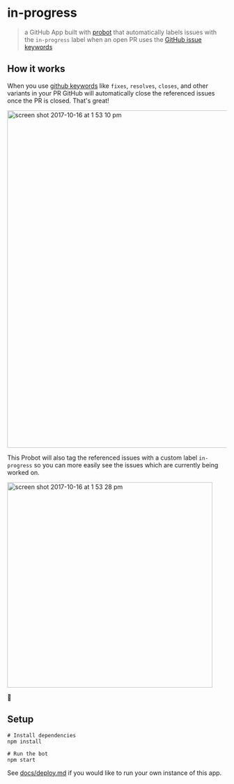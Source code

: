 # in-progress

> a GitHub App built with [probot](https://github.com/probot/probot) that automatically labels issues with the `in-progress` label when an open PR uses the [GitHub issue keywords](https://help.github.com/articles/closing-issues-using-keywords/)

## How it works

When you use [github keywords](https://help.github.com/articles/closing-issues-using-keywords/) like `fixes`, `resolves`, `closes`, and other variants in your PR GitHub will automatically close the referenced issues once the PR is closed.  That's great!

<img width="774" alt="screen shot 2017-10-16 at 1 53 10 pm" src="https://user-images.githubusercontent.com/2134/31634812-8fb26534-b279-11e7-9ad3-511e01fcd2fb.png">

This Probot will also tag the referenced issues with a custom label `in-progress` so you can more easily see the issues which are currently being worked on.

<img width="471" alt="screen shot 2017-10-16 at 1 53 28 pm" src="https://user-images.githubusercontent.com/2134/31634803-899420fc-b279-11e7-9eb5-6f8a81127f87.png">

:tada:

## Setup

```
# Install dependencies
npm install

# Run the bot
npm start
```

See [docs/deploy.md](docs/deploy.md) if you would like to run your own instance of this app.
